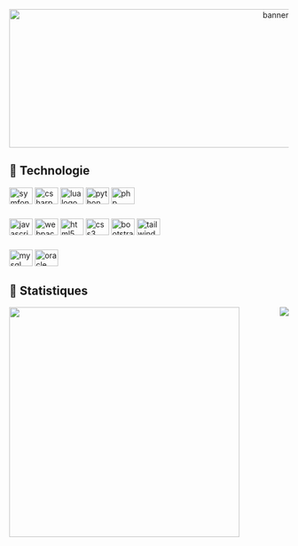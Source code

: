 <div align="center">
  <img src="https://media.tenor.com/zHi1yy-QyTUAAAAd/anime-train.gif" height="250" width="945" alt="banner"  />
</div>

## 🎴 Technologie

<div align="left">
  <img src="https://cdn.jsdelivr.net/gh/devicons/devicon/icons/symfony/symfony-original.svg" height="30" width="42" alt="symfony logo"  />
  <img src="https://cdn.jsdelivr.net/gh/devicons/devicon/icons/csharp/csharp-original.svg" height="30" width="42" alt="csharp logo"  />
  <img src="https://cdn.jsdelivr.net/gh/devicons/devicon/icons/lua/lua-original.svg" height="30" width="42" alt="lua logo"  />
  <img src="https://cdn.jsdelivr.net/gh/devicons/devicon/icons/python/python-original.svg" height="30" width="42" alt="python logo"  />
  <img src="https://cdn.jsdelivr.net/gh/devicons/devicon/icons/php/php-original.svg" height="30" width="42" alt="php logo"  />
</div>

###

<div align="left">
  <img src="https://cdn.jsdelivr.net/gh/devicons/devicon/icons/javascript/javascript-original.svg" height="30" width="42" alt="javascript logo"  />
  <img src="https://cdn.jsdelivr.net/gh/devicons/devicon/icons/webpack/webpack-original.svg" height="30" width="42" alt="webpack logo"  />
  <img src="https://cdn.jsdelivr.net/gh/devicons/devicon/icons/html5/html5-original.svg" height="30" width="42" alt="html5 logo"  />
  <img src="https://cdn.jsdelivr.net/gh/devicons/devicon/icons/css3/css3-original.svg" height="30" width="42" alt="css3 logo"  />
  <img src="https://cdn.jsdelivr.net/gh/devicons/devicon/icons/bootstrap/bootstrap-original.svg" height="30" width="42" alt="bootstrap logo"  />
  <img src="https://cdn.jsdelivr.net/gh/devicons/devicon/icons/tailwindcss/tailwindcss-original-wordmark.svg" height="30" width="42" alt="tailwindcss logo"  />
</div>

###

<div align="left">
  <img src="https://cdn.jsdelivr.net/gh/devicons/devicon/icons/mysql/mysql-original.svg" height="30" width="42" alt="mysql logo"  />
  <img src="https://cdn.jsdelivr.net/gh/devicons/devicon/icons/oracle/oracle-original.svg" height="30" width="42" alt="oracle logo"  />
</div>

###

## 🧮 Statistiques

<a href="https://github.com/satmyx/satmyx">
  <img align="left" width="415" src="https://github-readme-stats-84epz4g6d-satmyx.vercel.app/api?username=satmyx&show_icons=true&theme=dark&locale=fr"/>
</a>
<a href="https://github.com/satmyx/satmyx">
  <img align="right" src="https://github-readme-stats-woad-one-36.vercel.app/api/top-langs/?username=satmyx&layout=compact&theme=dark&locale=fr" />
</a>
